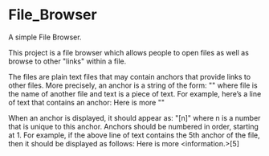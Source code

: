 # File_Browser
A simple File Browser.

This project is a file browser which allows people to open files as well as browse to other "links" within a file. 

The files are plain text files that may contain anchors that provide
links to other files. More precisely, an anchor is a string of the form:
    "<a file text>"
where file is the name of another file and text is a piece of text. 
For example, here’s a line of text that contains an anchor:
Here is more "<a info.txt information.>"

When an anchor is displayed, it should appear as:
    "<text>[n]"
where n is a number that is unique to this anchor. Anchors should be
numbered in order, starting at 1. For example, if the above line of text
contains the 5th anchor of the file, then it should be displayed as follows:
    Here is more <information.>[5]
